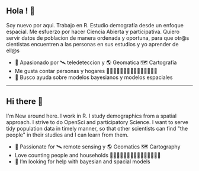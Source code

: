 ## Hola ! 👋

Soy nuevo por aqui. 
Trabajo en R. Estudio demografía desde un enfoque espacial.
Me esfuerzo por hacer Ciencia Abierta y participativa.
Quiero servir datos de poblacion de manera ordenada y oportuna, 
para que otr@s cientistas encuentren a las personas en sus estudios
y yo aprender de ell@s

- 🩶 Apasionado por 🛰️ teledeteccion y 🌎 Geomatica 🗺️ Cartografía
- Me gusta contar personas y hogares 👨‍👩‍👧‍👧👨‍👩‍👧👨‍👦‍👦👩‍👧👩‍👩‍👦
- 🤔 Busco ayuda sobre modelos bayesianos y modelos espaciales

---------------
## Hi there 👋

I'm New around here.
I work in R. I study demographics from a spatial approach.
I strive to do OpenSci and participatory Science.
I want to serve tidy population data in timely manner,
so that other scientists can find "the people" in their studies
and I can learn from them.


- 🩶 Passionate for 🛰️ remote sensing y 🌎 Geomatics 🗺️ Cartography
- Love counting people and households 👨‍👩‍👧‍👧👨‍👩‍👧👨‍👦‍👦👩‍👧👩‍👩‍👦
- 🤔 I’m looking for help with bayesian and spacial models


